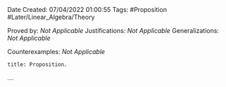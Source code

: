 <br />
<br />

Date Created: 07/04/2022 01:00:55
Tags: #Proposition #Later/Linear_Algebra/Theory

Proved by: _Not Applicable_
Justifications: _Not Applicable_
Generalizations: _Not Applicable_

Counterexamples: _Not Applicable_

``` ad-Proposition
title: Proposition.

__

```

